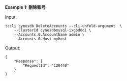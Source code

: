 **Example 1: 删除账号**



Input: 

```
tccli cynosdb DeleteAccounts --cli-unfold-argument  \
    --ClusterId cynosdbmysql-ixgbd0di \
    --Accounts.0.AccountName admin \
    --Accounts.0.Host myHost
```

Output: 
```
{
    "Response": {
        "RequestId": "120440"
    }
}
```

